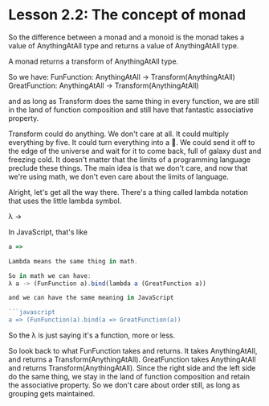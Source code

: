 # Lesson 2.2: The concept of monad 

So the difference between a monad and a monoid is the monad takes a value of
AnythingAtAll type and returns a value of AnythingAtAll type.

A monad returns a transform of AnythingAtAll type.

So we have:
FunFunction: AnythingAtAll -> Transform(AnythingAtAll)
GreatFunction: AnythingAtAll -> Transform(AnythingAtAll)

and as long as Transform does the same thing in every function, we are still in
the land of function composition and still have that fantastic associative
property. 

Transform could do anything. We don't care at all. It could multiply everything
by five. It could turn everything into a 🐑. We could send it off to the edge of
the universe and wait for it to come back, full of galaxy dust and freezing
cold. It doesn't matter that the limits of a programming language preclude these
things. The main idea is that we don't care, and now that we're using math, we
don't even care about the limits of language. 

Alright, let's get all the way there. There's a thing called lambda notation
that uses the little lambda symbol. 

λ -> 

In JavaScript, that's like

```javascript
a => 

Lambda means the same thing in math.

So in math we can have:
λ a -> (FunFunction a).bind(lambda a (GreatFunction a))

and we can have the same meaning in JavaScript

```javascript
a => (FunFunction(a).bind(a => GreatFunction(a))
```

So the λ is just saying it's a function, more or less.

So look back to what FunFunction takes and returns. It takes AnythingAtAll, and
returns a Transform(AnythingAtAll). GreatFunction takes AnythingAtAll and
returns Transform(AnythingAtAll). Since the right side and the left side do the
same thing, we stay in the land of function composition and retain the
associative property. So we don't care about order still, as long as grouping
gets maintained. 
